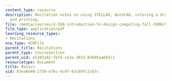 ```yaml
---
content_type: resource
description: Recitation notes on using STELLAR, AutoCAD, coloring a drawing in Photoshop,
  and printing.
file: /media/courses/4-500-introduction-to-design-computing-fall-2008/03ea6e402750e76c4c0f63c69fc2c87c_rec1.pdf
file_type: application/pdf
learning_resource_types:
- Recitations
ocw_type: OCWFile
parent_title: Recitations
parent_type: CourseSection
parent_uid: e5202a82-fbf4-ce3a-3023-83605aa603c1
resourcetype: Document
title: Basics
uid: 03ea6e40-2750-e76c-4c0f-63c69fc2c87c
---
```

